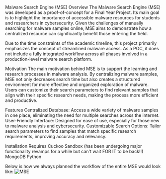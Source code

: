 Malware Search Engine (MSE)
Overview
The Malware Search Engine (MSE) was developed as a proof-of-concept for a Final Year Project. Its main goal is to highlight the importance of accessible malware resources for students and researchers in cybersecurity. Given the challenges of manually searching for malware samples online, MSE aims to demonstrate how a centralized resource can significantly benefit those entering the field.

Due to the time constraints of the academic timeline, this project primarily emphasizes the concept of streamlined malware access. As a POC, it does not include a fully integrated workflow across all phases involved in a production-level malware search platform.

Motivation
The main motivation behind MSE is to support the learning and research processes in malware analysis. By centralizing malware samples, MSE not only decreases search time but also creates a structured environment for more effective and organized exploration of malware. Users can customize their search parameters to find relevant samples that align with their specific research needs, making the process more efficient and productive.

Features
Centralized Database: Access a wide variety of malware samples in one place, eliminating the need for multiple searches across the internet.
User-Friendly Interface: Designed for ease of use, especially for those new to malware analysis and cybersecurity.
Customizable Search Options: Tailor search parameters to find samples that match specific research requirements, improving accuracy and relevancy.

Installation
Requires Cuckoo Sandbox (has been undergoing major functionality revamps for a while but can't wait FOR IT to be back!!)
MongoDB
Python

Below is how we always planned the workflow of the entire MSE would look like:
![MSE](https://github.com/user-attachments/assets/5e018f6e-84fe-4d41-8b3a-869827bf8422)
